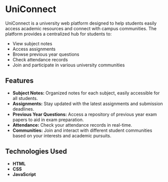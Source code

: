 # UniConnect

UniConnect is a university web platform designed to help students easily access academic resources and connect with campus communities. The platform provides a centralized hub for students to:

- View subject notes
- Access assignments
- Browse previous year questions
- Check attendance records
- Join and participate in various university communities

## Features

- **Subject Notes:** Organized notes for each subject, easily accessible for all students.
- **Assignments:** Stay updated with the latest assignments and submission deadlines.
- **Previous Year Questions:** Access a repository of previous year exam papers to aid in exam preparation.
- **Attendance:** Check your attendance records in real-time.
- **Communities:** Join and interact with different student communities based on your interests and academic pursuits.

## Technologies Used

- **HTML**
- **CSS**
- **JavaScript**
